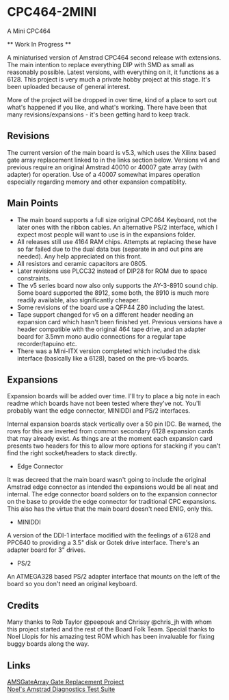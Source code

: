 # CPC464-2MINI

A Mini CPC464

** Work In Progress **

A miniaturised version of Amstrad CPC464 second release with extensions. The main intention to replace everything DIP with SMD as small as reasonably possible. Latest versions, with everything on it, it functions as a 6128. This project is very much a private hobby project at this stage. It's been uploaded because of general interest.

More of the project will be dropped in over time, kind of a place to sort out what's happened if you like, and what's working. There have been that many revisions/expansions - it's been getting hard to keep track.

## Revisions

The current version of the main board is v5.3, which uses the Xilinx based gate array replacement linked to in the links section below. Versions v4 and previous require an original Amstrad 40010 or 40007 gate array (with adapter) for operation. Use of a 40007 somewhat impares operation especially regarding memory and other expansion compatiblity.

## Main Points

* The main board supports a full size original CPC464 Keyboard, not the later ones with the ribbon cables. An alternative PS/2 interface, which I expect most people will want to use is in the expansions folder.
* All releases still use 4164 RAM chips. Attempts at replacing these have so far failed due to the dual data bus (separate in and out pins are needed). Any help appreciated on this front.
* All resistors and ceramic capacitors are 0805.
* Later revisions use PLCC32 instead of DIP28 for ROM due to space constraints.
* The v5 series board now also only supports the AY-3-8910 sound chip. Some board supported the 8912, some both, the 8910 is much more readily available, also significantly cheaper.
* Some revisions of the board use a QFP44 Z80 including the latest.
* Tape support changed for v5 on a different header needing an expansion card which hasn't been finished yet. Previous versions have a header compatible with the original 464 tape drive, and an adapter board for 3.5mm mono audio connections for a regular tape recorder/tapuino etc.
* There was a Mini-ITX version completed which included the disk interface (basically like a 6128), based on the pre-v5 boards.

## Expansions

Expansion boards will be added over time. I'll try to place a big note in each readme which boards have not been tested where they've not. You'll probably want the edge connector, MINIDDI and PS/2 interfaces.

Internal expansion boards stack vertically over a 50 pin IDC. Be warned, the rows for this are inverted from common secondary 6128 expansion cards that may already exist. As things are at the moment each expansion card presents two headers for this to allow more options for stacking if you can't find the right socket/headers to stack directly.

* Edge Connector

It was decreed that the main board wasn't going to include the original Amstrad edge connector as intended the expansions would be all neat and internal. The edge connector board solders on to the expansion connector on the base to provide the edge connector for traditional CPC expansions. This also has the virtue that the main board doesn't need ENIG, only this.

* MINIDDI

A version of the DDI-1 interface modified with the feelings of a 6128 and PPC640 to providing a 3.5" disk or Gotek drive interface. There's an adapter board for 3" drives.

* PS/2

An ATMEGA328 based PS/2 adapter interface that mounts on the left of the board so you don't need an original keyboard.

## Credits

Many thanks to Rob Taylor @peepouk and Chrissy @chris_jh with whom this project started and the rest of the Board Folk Team.
Special thanks to Noel Llopis for his amazing test ROM which has been invaluable for fixing buggy boards along the way.

## Links

  [AMSGateArray Gate Replacement Project](https://github.com/codedchip/AMSGateArray)<br>
  [Noel's Amstrad Diagnostics Test Suite](https://github.com/llopis/amstrad-diagnostics)
